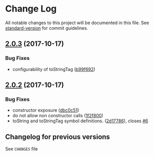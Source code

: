 <h1 id="change-log">Change Log</h1>

<p>All notable changes to this project will be documented in this file. See <a href="https://github.com/conventional-changelog/standard-version">standard-version</a> for commit guidelines.</p>

<p><a name="2.0.3"></a></p>

<h2 id="2.0.3-2017-10-17"><a href="https://github.com/medikoo/es6-iterator/compare/v2.0.2...v2.0.3">2.0.3</a> (2017-10-17)</h2>

<h3 id="bug-fixes">Bug Fixes</h3>

<ul>
<li>configurability of toStringTag (<a href="https://github.com/medikoo/es6-iterator/commit/b99f692">b99f692</a>)</li>
</ul>

<p><a name="2.0.2"></a></p>

<h2 id="2.0.2-2017-10-17"><a href="https://github.com/medikoo/es6-iterator/compare/v2.0.1...v2.0.2">2.0.2</a> (2017-10-17)</h2>

<h3 id="bug-fixes">Bug Fixes</h3>

<ul>
<li>constructor exposure (<a href="https://github.com/medikoo/es6-iterator/commit/dbc0c51">dbc0c51</a>)</li>
<li>do not allow non constructor calls (<a href="https://github.com/medikoo/es6-iterator/commit/1f2f800">1f2f800</a>)</li>
<li>toString and toStringTag symbol definitions. (<a href="https://github.com/medikoo/es6-iterator/commit/2d17786">2d17786</a>), closes <a href="https://github.com/medikoo/es6-iterator/issues/6">#6</a></li>
</ul>

<h2 id="changelog-for-previous-versions">Changelog for previous versions</h2>

<p>See <code>CHANGES</code> file</p>
